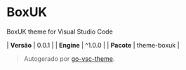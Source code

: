 # BoxUK

BoxUK theme for Visual Studio Code

| **Versão** | 0.0.1 |
| **Engine** | ^1.0.0 |
| **Pacote** | theme-boxuk |

> Autogerado por [go-vsc-theme](https://github.com/natalbu/go-vsc-theme).

